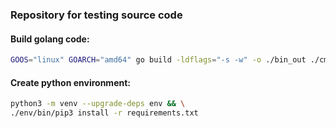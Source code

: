 ### Repository for testing source code

#### Build golang code:
```bash
GOOS="linux" GOARCH="amd64" go build -ldflags="-s -w" -o ./bin_out ./cmd/main.go
```

#### Create python environment:
```bash
python3 -m venv --upgrade-deps env && \
./env/bin/pip3 install -r requirements.txt
```

